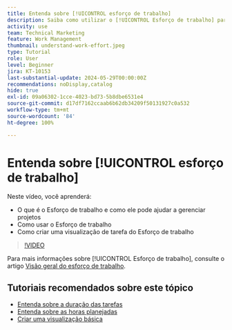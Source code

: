 ```yaml
---
title: Entenda sobre [!UICONTROL esforço de trabalho]
description: Saiba como utilizar o [!UICONTROL Esforço de trabalho] para obter uma estimativa rápida das horas planejadas na linha do tempo do projeto.
activity: use
team: Technical Marketing
feature: Work Management
thumbnail: understand-work-effort.jpeg
type: Tutorial
role: User
level: Beginner
jira: KT-10153
last-substantial-update: 2024-05-29T00:00:00Z
recommendations: noDisplay,catalog
hide: true
exl-id: 09a06302-1cce-4023-bd73-5b8dbe6531e4
source-git-commit: d17df7162ccaab6b62db34209f50131927c0a532
workflow-type: tm+mt
source-wordcount: '84'
ht-degree: 100%

---
```


# Entenda sobre [!UICONTROL esforço de trabalho]

Neste vídeo, você aprenderá:

* O que é o Esforço de trabalho e como ele pode ajudar a gerenciar projetos
* Como usar o Esforço de trabalho
* Como criar uma visualização de tarefa do Esforço de trabalho

>[!VIDEO](https://video.tv.adobe.com/v/3447404/?quality=12&learn=on&enablevpops&captions=por_br)

Para mais informações sobre [!UICONTROL Esforço de trabalho], consulte o artigo [Visão geral do esforço de trabalho](https://experienceleague.adobe.com/docs/workfront/using/manage-work/tasks/task-information/work-effort.html?lang=pt-BR).

## Tutoriais recomendados sobre este tópico

* [Entenda sobre a duração das tarefas](/help/manage-work/tasks/understand-task-durations.md)
* [Entenda sobre as horas planejadas](/help/manage-work/tasks/understand-planned-hours.md)
* [Criar uma visualização básica](/help/reporting/basic-reporting/create-a-basic-view.md)

